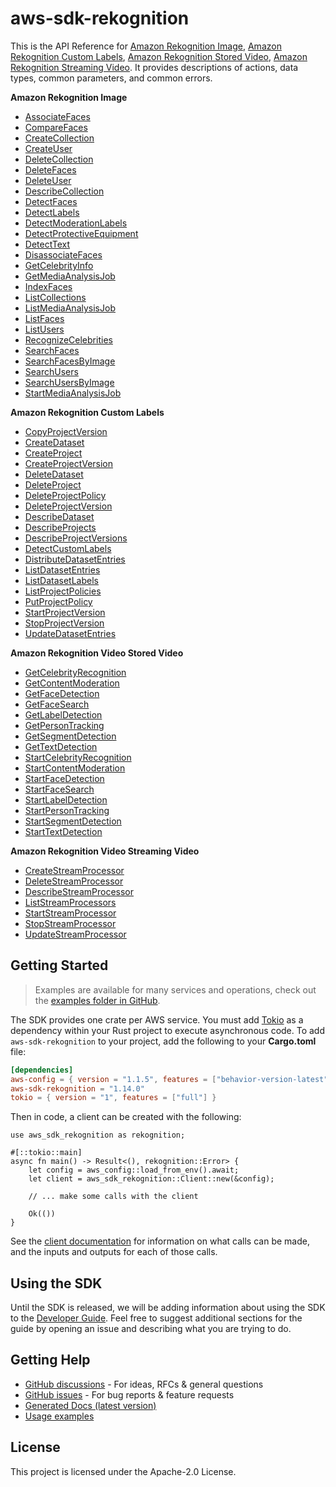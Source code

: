 # aws-sdk-rekognition

This is the API Reference for [Amazon Rekognition Image](https://docs.aws.amazon.com/rekognition/latest/dg/images.html), [Amazon Rekognition Custom Labels](https://docs.aws.amazon.com/rekognition/latest/customlabels-dg/what-is.html), [Amazon Rekognition Stored Video](https://docs.aws.amazon.com/rekognition/latest/dg/video.html), [Amazon Rekognition Streaming Video](https://docs.aws.amazon.com/rekognition/latest/dg/streaming-video.html). It provides descriptions of actions, data types, common parameters, and common errors.

__Amazon Rekognition Image__
  - [AssociateFaces](https://docs.aws.amazon.com/rekognition/latest/APIReference/API_AssociateFaces.html)
  - [CompareFaces](https://docs.aws.amazon.com/rekognition/latest/APIReference/API_CompareFaces.html)
  - [CreateCollection](https://docs.aws.amazon.com/rekognition/latest/APIReference/API_CreateCollection.html)
  - [CreateUser](https://docs.aws.amazon.com/rekognition/latest/APIReference/API_CreateUser.html)
  - [DeleteCollection](https://docs.aws.amazon.com/rekognition/latest/APIReference/API_DeleteCollection.html)
  - [DeleteFaces](https://docs.aws.amazon.com/rekognition/latest/APIReference/API_DeleteFaces.html)
  - [DeleteUser](https://docs.aws.amazon.com/rekognition/latest/APIReference/API_DeleteUser.html)
  - [DescribeCollection](https://docs.aws.amazon.com/rekognition/latest/APIReference/API_DescribeCollection.html)
  - [DetectFaces](https://docs.aws.amazon.com/rekognition/latest/APIReference/API_DetectFaces.html)
  - [DetectLabels](https://docs.aws.amazon.com/rekognition/latest/APIReference/API_DetectLabels.html)
  - [DetectModerationLabels](https://docs.aws.amazon.com/rekognition/latest/APIReference/API_DetectModerationLabels.html)
  - [DetectProtectiveEquipment](https://docs.aws.amazon.com/rekognition/latest/APIReference/API_DetectProtectiveEquipment.html)
  - [DetectText](https://docs.aws.amazon.com/rekognition/latest/APIReference/API_DetectText.html)
  - [DisassociateFaces](https://docs.aws.amazon.com/rekognition/latest/APIReference/API_DisassociateFaces.html)
  - [GetCelebrityInfo](https://docs.aws.amazon.com/rekognition/latest/APIReference/API_GetCelebrityInfo.html)
  - [GetMediaAnalysisJob](https://docs.aws.amazon.com/rekognition/latest/APIReference/API_GetMediaAnalysisJob.html)
  - [IndexFaces](https://docs.aws.amazon.com/rekognition/latest/APIReference/API_IndexFaces.html)
  - [ListCollections](https://docs.aws.amazon.com/rekognition/latest/APIReference/API_ListCollections.html)
  - [ListMediaAnalysisJob](https://docs.aws.amazon.com/rekognition/latest/APIReference/API_ListMediaAnalysisJob.html)
  - [ListFaces](https://docs.aws.amazon.com/rekognition/latest/APIReference/API_ListFaces.html)
  - [ListUsers](https://docs.aws.amazon.com/rekognition/latest/APIReference/API_ListFaces.html)
  - [RecognizeCelebrities](https://docs.aws.amazon.com/rekognition/latest/APIReference/API_RecognizeCelebrities.html)
  - [SearchFaces](https://docs.aws.amazon.com/rekognition/latest/APIReference/API_SearchFaces.html)
  - [SearchFacesByImage](https://docs.aws.amazon.com/rekognition/latest/APIReference/API_SearchFacesByImage.html)
  - [SearchUsers](https://docs.aws.amazon.com/rekognition/latest/APIReference/API_SearchUsers.html)
  - [SearchUsersByImage](https://docs.aws.amazon.com/rekognition/latest/APIReference/API_SearchUsersByImage.html)
  - [StartMediaAnalysisJob](https://docs.aws.amazon.com/rekognition/latest/APIReference/API_StartMediaAnalysisJob.html)

__Amazon Rekognition Custom Labels__
  - [CopyProjectVersion](https://docs.aws.amazon.com/rekognition/latest/APIReference/API_CopyProjectVersion.html)
  - [CreateDataset](https://docs.aws.amazon.com/rekognition/latest/APIReference/API_CreateDataset.html)
  - [CreateProject](https://docs.aws.amazon.com/rekognition/latest/APIReference/API_CreateProject.html)
  - [CreateProjectVersion](https://docs.aws.amazon.com/rekognition/latest/APIReference/API_CreateProjectVersion.html)
  - [DeleteDataset](https://docs.aws.amazon.com/rekognition/latest/APIReference/API_DeleteDataset.html)
  - [DeleteProject](https://docs.aws.amazon.com/rekognition/latest/APIReference/API_DeleteProject.html)
  - [DeleteProjectPolicy](https://docs.aws.amazon.com/rekognition/latest/APIReference/API_DeleteProjectPolicy.html)
  - [DeleteProjectVersion](https://docs.aws.amazon.com/rekognition/latest/APIReference/API_DeleteProjectVersion.html)
  - [DescribeDataset](https://docs.aws.amazon.com/rekognition/latest/APIReference/API_DescribeDataset.html)
  - [DescribeProjects](https://docs.aws.amazon.com/rekognition/latest/APIReference/API_DescribeProjects.html)
  - [DescribeProjectVersions](https://docs.aws.amazon.com/rekognition/latest/APIReference/API_DescribeProjectVersions.html)
  - [DetectCustomLabels](https://docs.aws.amazon.com/rekognition/latest/APIReference/API_DetectCustomLabels.html)
  - [DistributeDatasetEntries](https://docs.aws.amazon.com/rekognition/latest/APIReference/API_DistributeDatasetEntries.html)
  - [ListDatasetEntries](https://docs.aws.amazon.com/rekognition/latest/APIReference/API_ListDatasetEntries.html)
  - [ListDatasetLabels](https://docs.aws.amazon.com/rekognition/latest/APIReference/API_ListDatasetLabels.html)
  - [ListProjectPolicies](https://docs.aws.amazon.com/rekognition/latest/APIReference/API_ListProjectPolicies.html)
  - [PutProjectPolicy](https://docs.aws.amazon.com/rekognition/latest/APIReference/API_PutProjectPolicy.html)
  - [StartProjectVersion](https://docs.aws.amazon.com/rekognition/latest/APIReference/API_StartProjectVersion.html)
  - [StopProjectVersion](https://docs.aws.amazon.com/rekognition/latest/APIReference/API_StopProjectVersion.html)
  - [UpdateDatasetEntries](https://docs.aws.amazon.com/rekognition/latest/APIReference/API_UpdateDatasetEntries.html)

__Amazon Rekognition Video Stored Video__
  - [GetCelebrityRecognition](https://docs.aws.amazon.com/rekognition/latest/APIReference/API_GetCelebrityRecognition.html)
  - [GetContentModeration](https://docs.aws.amazon.com/rekognition/latest/APIReference/API_GetContentModeration.html)
  - [GetFaceDetection](https://docs.aws.amazon.com/rekognition/latest/APIReference/API_GetFaceDetection.html)
  - [GetFaceSearch](https://docs.aws.amazon.com/rekognition/latest/APIReference/API_GetFaceSearch.html)
  - [GetLabelDetection](https://docs.aws.amazon.com/rekognition/latest/APIReference/API_GetLabelDetection.html)
  - [GetPersonTracking](https://docs.aws.amazon.com/rekognition/latest/APIReference/API_GetPersonTracking.html)
  - [GetSegmentDetection](https://docs.aws.amazon.com/rekognition/latest/APIReference/API_GetSegmentDetection.html)
  - [GetTextDetection](https://docs.aws.amazon.com/rekognition/latest/APIReference/API_GetTextDetection.html)
  - [StartCelebrityRecognition](https://docs.aws.amazon.com/rekognition/latest/APIReference/API_StartCelebrityRecognition.html)
  - [StartContentModeration](https://docs.aws.amazon.com/rekognition/latest/APIReference/API_StartContentModeration.html)
  - [StartFaceDetection](https://docs.aws.amazon.com/rekognition/latest/APIReference/API_StartFaceDetection.html)
  - [StartFaceSearch](https://docs.aws.amazon.com/rekognition/latest/APIReference/API_StartFaceSearch.html)
  - [StartLabelDetection](https://docs.aws.amazon.com/rekognition/latest/APIReference/API_StartLabelDetection.html)
  - [StartPersonTracking](https://docs.aws.amazon.com/rekognition/latest/APIReference/API_StartPersonTracking.html)
  - [StartSegmentDetection](https://docs.aws.amazon.com/rekognition/latest/APIReference/API_StartSegmentDetection.html)
  - [StartTextDetection](https://docs.aws.amazon.com/rekognition/latest/APIReference/API_StartTextDetection.html)

__Amazon Rekognition Video Streaming Video__
  - [CreateStreamProcessor](https://docs.aws.amazon.com/rekognition/latest/APIReference/API_CreateStreamProcessor.html)
  - [DeleteStreamProcessor](https://docs.aws.amazon.com/rekognition/latest/APIReference/API_DeleteStreamProcessor.html)
  - [DescribeStreamProcessor](https://docs.aws.amazon.com/rekognition/latest/APIReference/API_DescribeStreamProcessor.html)
  - [ListStreamProcessors](https://docs.aws.amazon.com/rekognition/latest/APIReference/API_ListStreamProcessors.html)
  - [StartStreamProcessor](https://docs.aws.amazon.com/rekognition/latest/APIReference/API_StartStreamProcessor.html)
  - [StopStreamProcessor](https://docs.aws.amazon.com/rekognition/latest/APIReference/API_StopStreamProcessor.html)
  - [UpdateStreamProcessor](https://docs.aws.amazon.com/rekognition/latest/APIReference/API_UpdateStreamProcessor.html)

## Getting Started

> Examples are available for many services and operations, check out the
> [examples folder in GitHub](https://github.com/awslabs/aws-sdk-rust/tree/main/examples).

The SDK provides one crate per AWS service. You must add [Tokio](https://crates.io/crates/tokio)
as a dependency within your Rust project to execute asynchronous code. To add `aws-sdk-rekognition` to
your project, add the following to your **Cargo.toml** file:

```toml
[dependencies]
aws-config = { version = "1.1.5", features = ["behavior-version-latest"] }
aws-sdk-rekognition = "1.14.0"
tokio = { version = "1", features = ["full"] }
```

Then in code, a client can be created with the following:

```rust,no_run
use aws_sdk_rekognition as rekognition;

#[::tokio::main]
async fn main() -> Result<(), rekognition::Error> {
    let config = aws_config::load_from_env().await;
    let client = aws_sdk_rekognition::Client::new(&config);

    // ... make some calls with the client

    Ok(())
}
```

See the [client documentation](https://docs.rs/aws-sdk-rekognition/latest/aws_sdk_rekognition/client/struct.Client.html)
for information on what calls can be made, and the inputs and outputs for each of those calls.

## Using the SDK

Until the SDK is released, we will be adding information about using the SDK to the
[Developer Guide](https://docs.aws.amazon.com/sdk-for-rust/latest/dg/welcome.html). Feel free to suggest
additional sections for the guide by opening an issue and describing what you are trying to do.

## Getting Help

* [GitHub discussions](https://github.com/awslabs/aws-sdk-rust/discussions) - For ideas, RFCs & general questions
* [GitHub issues](https://github.com/awslabs/aws-sdk-rust/issues/new/choose) - For bug reports & feature requests
* [Generated Docs (latest version)](https://awslabs.github.io/aws-sdk-rust/)
* [Usage examples](https://github.com/awslabs/aws-sdk-rust/tree/main/examples)

## License

This project is licensed under the Apache-2.0 License.

